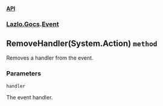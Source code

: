 #### [API](./API.md 'API')
### [Lazlo.Gocs](./API.md#Lazlo-Gocs 'Lazlo.Gocs').[Event](./Lazlo-Gocs-Event.md 'Lazlo.Gocs.Event')
## RemoveHandler(System.Action) `method`
Removes a handler from the event.
### Parameters

<a name='Lazlo-Gocs-Event-RemoveHandler(System-Action)-handler'></a>
`handler`

The event handler.

